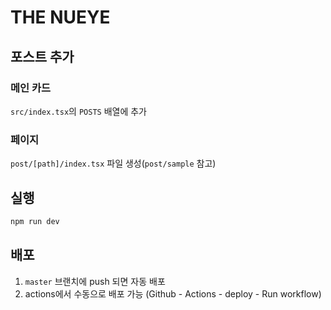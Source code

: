 # THE NUEYE
## 포스트 추가

### 메인 카드
`src/index.tsx`의 `POSTS` 배열에 추가

### 페이지
`post/[path]/index.tsx` 파일 생성(`post/sample` 참고)

## 실행

```bash
npm run dev
```

## 배포

1. `master` 브랜치에 push 되면 자동 배포
2. actions에서 수동으로 배포 가능 (Github - Actions - deploy - Run workflow)